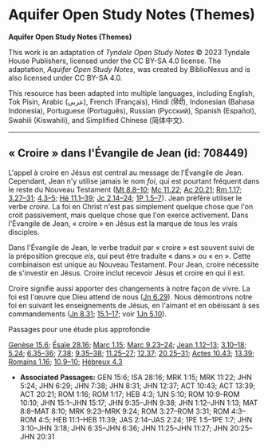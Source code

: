 # Aquifer Open Study Notes (Themes)

**Aquifer Open Study Notes (Themes)**

This work is an adaptation of *Tyndale Open Study Notes* © 2023 Tyndale House Publishers, licensed under the CC BY\-SA 4\.0 license. The adaptation, *Aquifer Open Study Notes*, was created by BiblioNexus and is also licensed under CC BY\-SA 4\.0\.

This resource has been adapted into multiple languages, including English, Tok Pisin, Arabic (عربي), French (Français), Hindi (हिंदी), Indonesian (Bahasa Indonesia), Portuguese (Português), Russian (Русский), Spanish (Español), Swahili (Kiswahili), and Simplified Chinese (简体中文).



--------------------------------

## « Croire » dans l'Évangile de Jean (id: 708449)

L'appel à croire en Jésus est central au message de l'Évangile de Jean. Cependant, Jean n'y utilise jamais le nom *foi*, qui est pourtant fréquent dans le reste du Nouveau Testament ([Mt 8\.8–10](https://ref.ly/Matt8:8-Matt8:10); [Mc 11\.22](https://ref.ly/Mark11:22); [Ac 20\.21](https://ref.ly/Acts20:21); [Rm 1\.17](https://ref.ly/Rom1:17); [3\.27–31](https://ref.ly/Rom3:27-Rom3:31); [4\.3–5](https://ref.ly/Rom4:3-Rom4:5); [Hé 11\.1–39](https://ref.ly/Heb11:1-Heb11:39); [Jc 2\.14–24](https://ref.ly/Jas2:14-Jas2:24); [1P 1\.5–7](https://ref.ly/1Pet1:5-1Pet1:7)). Jean préfère utiliser le verbe *croire.* La foi en Christ n'est pas simplement quelque chose que l'on croit passivement, mais quelque chose que l'on exerce activement. Dans l'Évangile de Jean, « croire » en Jésus est la marque de tous les vrais disciples.

Dans l'Évangile de Jean, le verbe traduit par « croire » est souvent suivi de la préposition grecque *eis*, qui peut être traduite « dans » ou « en ». Cette combinaison est unique au Nouveau Testament. Pour Jean, croire nécessite de s'investir en Jésus. Croire inclut recevoir Jésus et croire en qui il est.

Croire signifie aussi apporter des changements à notre façon de vivre. La foi est l'œuvre que Dieu attend de nous ([Jn 6\.29](https://ref.ly/John6:29)). Nous démontrons notre foi en suivant les enseignements de Jésus, en l'aimant et en obéissant à ses commandements ([Jn 8\.31](https://ref.ly/John8:31); [15\.1–17](https://ref.ly/John15:1-John15:17); voir [1Jn 5\.10](https://ref.ly/1John5:10)).

Passages pour une étude plus approfondie

[Genèse 15\.6](https://ref.ly/Gen15:6); [Ésaïe 28\.16](https://ref.ly/Isa28:16); [Marc 1\.15](https://ref.ly/Mark1:15); [Marc 9\.23–24](https://ref.ly/Mark9:23-Mark9:24); [Jean 1\.12–13](https://ref.ly/John1:12-John1:13); [3\.10–18](https://ref.ly/John3:10-John3:18); [5\.24](https://ref.ly/John5:24); [6\.35–36](https://ref.ly/John6:35-John6:36); [7\.38](https://ref.ly/John7:38); [9\.35–38](https://ref.ly/John9:35-John9:38); [11\.25–27](https://ref.ly/John11:25-John11:27); [12\.37](https://ref.ly/John12:37); [20\.25–31](https://ref.ly/John20:25-John20:31); [Actes 10\.43](https://ref.ly/Acts10:43); [13\.39](https://ref.ly/Acts13:39); [Romains 1\.16](https://ref.ly/Rom1:16); [10\.9–10](https://ref.ly/Rom10:9-Rom10:10); [Hébreux 4\.3](https://ref.ly/Heb4:3)

* **Associated Passages:** GEN 15:6; ISA 28:16; MRK 1:15; MRK 11:22; JHN 5:24; JHN 6:29; JHN 7:38; JHN 8:31; JHN 12:37; ACT 10:43; ACT 13:39; ACT 20:21; ROM 1:16; ROM 1:17; HEB 4:3; 1JN 5:10; ROM 10:9–ROM 10:10; JHN 15:1–JHN 15:17; JHN 9:35–JHN 9:38; JHN 1:12–JHN 1:13; MAT 8:8–MAT 8:10; MRK 9:23–MRK 9:24; ROM 3:27–ROM 3:31; ROM 4:3–ROM 4:5; HEB 11:1–HEB 11:39; JAS 2:14–JAS 2:24; 1PE 1:5–1PE 1:7; JHN 3:10–JHN 3:18; JHN 6:35–JHN 6:36; JHN 11:25–JHN 11:27; JHN 20:25–JHN 20:31

